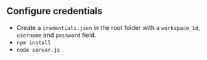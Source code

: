 ## Configure credentials
- Create a `credentials.json` in the root folder with a `workspace_id`, `username` and `password` field.
- `npm install`
- `node server.js`
